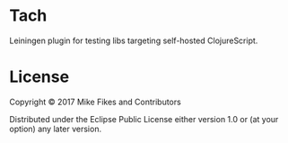 # Tach

Leiningen plugin for testing libs targeting self-hosted ClojureScript.

# License

Copyright © 2017 Mike Fikes and Contributors

Distributed under the Eclipse Public License either version 1.0 or (at your option) any later version.
